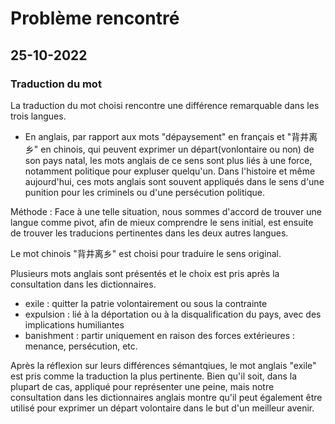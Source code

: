 # Problème rencontré

## 25-10-2022
### Traduction du mot 
La traduction du mot choisi rencontre une différence remarquable dans les trois langues. 
- En anglais, par rapport aux mots "dépaysement" en français et "背井离乡" en chinois, qui peuvent exprimer un départ(vonlontaire ou non) de son pays natal, les mots anglais de ce sens sont plus liés à une force, notamment politique pour expluser quelqu'un. 
Dans l'histoire et même aujourd'hui, ces mots anglais sont souvent appliqués dans le sens d'une punition pour les criminels ou d'une persécution politique.



Méthode :
Face à une telle situation, nous sommes d'accord de trouver une langue comme pivot, afin de mieux comprendre le sens initial, est ensuite de trouver les traducions pertinentes dans les deux autres langues.

Le mot chinois "背井离乡" est choisi pour traduire le sens original.

Plusieurs mots anglais sont présentés et le choix est pris après la consultation dans les dictionnaires.
- exile : quitter la patrie volontairement ou sous la contrainte
- expulsion : lié à la déportation ou à la disqualification du pays, avec des implications humiliantes
- banishment : partir uniquement en raison des forces extérieures : menance, persécution, etc.

Après la réflexion sur leurs différences sémantqiues, le mot anglais "exile" est pris comme la traduction la plus pertinente. Bien qu'il soit, dans la plupart de cas, appliqué pour représenter une peine, mais notre consultation dans les dictionnaires anglais montre qu'il peut également être utilisé pour exprimer un départ volontaire dans le but d'un meilleur avenir.

## 
